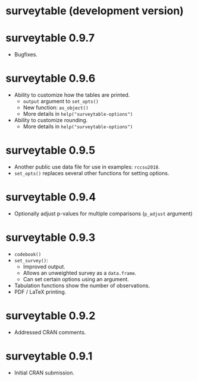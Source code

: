 # surveytable (development version)

# surveytable 0.9.7

* Bugfixes.

# surveytable 0.9.6

* Ability to customize how the tables are printed.
  * `output` argument to `set_opts()`
  * New function: `as_object()`
  * More details in `help("surveytable-options")`
* Ability to customize rounding.
  * More details in `help("surveytable-options")`

# surveytable 0.9.5

* Another public use data file for use in examples: `rccsu2018`.
* `set_opts()` replaces several other functions for setting options.

# surveytable 0.9.4

* Optionally adjust p-values for multiple comparisons (`p_adjust` argument)

# surveytable 0.9.3

* `codebook()`
* `set_survey()`:
  * Improved output.
  * Allows an unweighted survey as a `data.frame`.
  * Can set certain options using an argument.
* Tabulation functions show the number of observations.
* PDF / LaTeX printing.

# surveytable 0.9.2

* Addressed CRAN comments.

# surveytable 0.9.1

* Initial CRAN submission.
